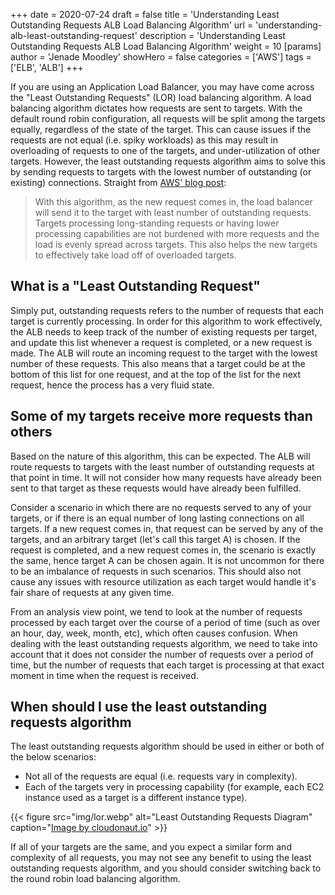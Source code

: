 +++
date = 2020-07-24
draft = false
title = 'Understanding Least Outstanding Requests ALB Load Balancing Algorithm'
url = 'understanding-alb-least-outstanding-request'
description = 'Understanding Least Outstanding Requests ALB Load Balancing Algorithm'
weight = 10
[params]
  author = 'Jenade Moodley'
showHero = false
categories = ['AWS']
tags = ['ELB', 'ALB']
+++

If you are using an Application Load Balancer, you may have come across the "Least Outstanding Requests" (LOR) load balancing algorithm. A load balancing algorithm dictates how requests are sent to targets. With the default round robin configuration, all requests will be split among the targets equally, regardless of the state of the target. This can cause issues if the requests are not equal (i.e. spiky workloads) as this may result in overloading of requests to one of the targets, and under-utilization of other targets. However, the least outstanding requests algorithm aims to solve this by sending requests to targets with the lowest number of outstanding (or existing) connections. Straight from [AWS' blog post](https://aws.amazon.com/about-aws/whats-new/2019/11/application-load-balancer-now-supports-least-outstanding-requests-algorithm-for-load-balancing-requests/):

> With this algorithm, as the new request comes in, the load balancer will send it to the target with least number of outstanding requests. Targets processing long-standing requests or having lower processing capabilities are not burdened with more requests and the load is evenly spread across targets. This also helps the new targets to effectively take load off of overloaded targets.

## What is a "Least Outstanding Request"

Simply put, outstanding requests refers to the number of requests that each target is currently processing. In order for this algorithm to work effectively, the ALB needs to keep track of the number of existing requests per target, and update this list whenever a request is completed, or a new request is made. The ALB will route an incoming request to the target with the lowest number of these requests. This also means that a target could be at the bottom of this list for one request, and at the top of the list for the next request, hence the process has a very fluid state.

## Some of my targets receive more requests than others

Based on the nature of this algorithm, this can be expected. The ALB will route requests to targets with the least number of outstanding requests at that point in time. It will not consider how many requests have already been sent to that target as these requests would have already been fulfilled.

Consider a scenario in which there are no requests served to any of your targets, or if there is an equal number of long lasting connections on all targets. If a new request comes in, that request can be served by any of the targets, and an arbitrary target (let's call this target A) is chosen. If the request is completed, and a new request comes in, the scenario is exactly the same, hence target A can be chosen again. It is not uncommon for there to be an imbalance of requests in such scenarios. This should also not cause any issues with resource utilization as each target would handle it's fair share of requests at any given time.

From an analysis view point, we tend to look at the number of requests processed by each target over the course of a period of time (such as over an hour, day, week, month, etc), which often causes confusion. When dealing with the least outstanding requests algorithm, we need to take into account that it does not consider the number of requests over a period of time, but the number of requests that each target is processing at that exact moment in time when the request is received.

## When should I use the least outstanding requests algorithm

The least outstanding requests algorithm should be used in either or both of the below scenarios:

- Not all of the requests are equal (i.e. requests vary in complexity).
- Each of the targets very in processing capability (for example, each EC2 instance used as a target is a different instance type).

{{< figure
    src="img/lor.webp"
    alt="Least Outstanding Requests Diagram"
    caption="[Image by cloudonaut.io](https://cloudonaut.io/reinvent-recap-2019-aws-announcements/)"
    >}}

If all of your targets are the same, and you expect a similar form and complexity of all requests, you may not see any benefit to using the least outstanding requests algorithm, and you should consider switching back to the round robin load balancing algorithm. 